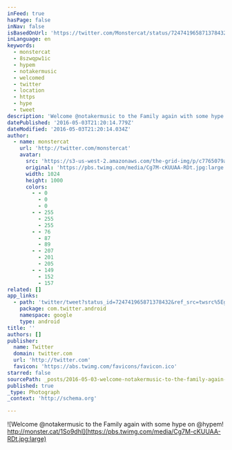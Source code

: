 ```yaml
---
inFeed: true
hasPage: false
inNav: false
isBasedOnUrl: 'https://twitter.com/Monstercat/status/724741965871378432'
inLanguage: en
keywords:
  - monstercat
  - 8szwqpw1ic
  - hypem
  - notakermusic
  - welcomed
  - twitter
  - location
  - https
  - hype
  - tweet
description: 'Welcome @notakermusic to the Family again with some hype on @hypem! http://monster.cat/1So9dhI'
datePublished: '2016-05-03T21:20:14.779Z'
dateModified: '2016-05-03T21:20:14.034Z'
author:
  - name: monstercat
    url: 'http://twitter.com/monstercat'
    avatar:
      src: 'https://s3-us-west-2.amazonaws.com/the-grid-img/p/c7765079a810f03a69e5b79bad9f82214ab207e1.jpg'
      original: 'https://pbs.twimg.com/media/Cg7M-cKUUAA-RDt.jpg:large'
      width: 1024
      height: 1000
      colors:
        - - 0
          - 0
          - 0
        - - 255
          - 255
          - 255
        - - 76
          - 87
          - 89
        - - 207
          - 201
          - 205
        - - 149
          - 152
          - 157
related: []
app_links:
  - path: 'twitter/tweet?status_id=724741965871378432&ref_src=twsrc%5Egoogle%7Ctwcamp%5Eandroidseo%7Ctwgr%5Estatus%7Ctwterm%5E724741965871378432'
    package: com.twitter.android
    namespace: google
    type: android
title: ''
authors: []
publisher:
  name: Twitter
  domain: twitter.com
  url: 'http://twitter.com'
  favicon: 'https://abs.twimg.com/favicons/favicon.ico'
starred: false
sourcePath: _posts/2016-05-03-welcome-notakermusic-to-the-family-again-with-some-hype-on.md
published: true
_type: Photograph
_context: 'http://schema.org'

---
```

![Welcome @notakermusic to the Family again with some hype on @hypem! http://monster.cat/1So9dhI](https://pbs.twimg.com/media/Cg7M-cKUUAA-RDt.jpg:large)